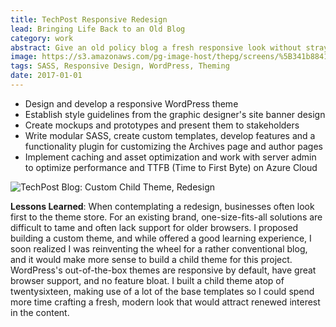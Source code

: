 ```yaml
---
title: TechPost Responsive Redesign
lead: Bringing Life Back to an Old Blog
category: work
abstract: Give an old policy blog a fresh responsive look without straying from the branding guidelines or losing any legacy browser compatibility.
image: https://s3.amazonaws.com/pg-image-host/thepg/screens/%5B341b884118cf238effacae70d76377ea%5D_tp.png
tags: SASS, Responsive Design, WordPress, Theming
date: 2017-01-01
---
```


- Design and develop a responsive WordPress theme
- Establish style guidelines from the graphic designer's site banner design
- Create mockups and prototypes and present them to stakeholders
- Write modular SASS, create custom templates, develop features and a functionality plugin for customizing the Archives page and author pages
- Implement caching and asset optimization and work with server admin to optimize performance and TTFB (Time to First Byte) on Azure Cloud

![TechPost Blog: Custom Child Theme, Redesign](https://s3.amazonaws.com/pg-image-host/thepg/screens/tp.gif)

**Lessons Learned**: When contemplating a redesign, businesses often look first to the theme store. For an existing brand, one-size-fits-all solutions are difficult to tame and often lack support for older browsers. I proposed building a custom theme, and while offered a good learning experience, I soon realized I was reinventing the wheel for a rather conventional blog, and it would make more sense to build a child theme for this project. WordPress's out-of-the-box themes are responsive by default, have great browser support, and no feature bloat. I built a child theme atop of twentysixteen, making use of a lot of the base templates so I could spend more time crafting a fresh, modern look that would attract renewed interest in the content.
